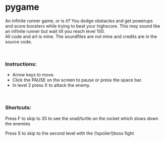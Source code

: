 # pygame
An infinite runner game, or is it?
You dodge obstacles and get powerups and score boosters while trying to beat your highscore. This may sound like an infinite runner but wait till you reach level 100.
<br>
All code and art is mine. The soundfiles are not mine and credits are in the source code. 

<br>

### Instructions:
- Arrow keys to move.
- Click the PAUSE on the screen to pause or press the space bar.
- In level 2 press X to attack the enemy.

<br>

### Shortcuts:

Press F to skip to 35 to see the snail/turtle on the rocket which slows down the enemies

Press S to skip to the second level with the (!spoiler!)boss fight
